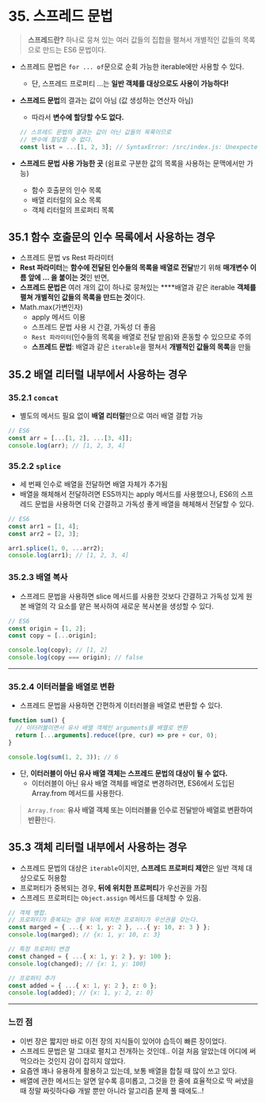 # 35. 스프레드 문법

> **스프레드란?** 하나로 뭉쳐 있는 여러 값들의 집합을 펼쳐서 개별적인 값들의 목록으로 만드는 ES6 문법이다.
> 
- 스프레드 문법은 `for ... of`문으로 순회 가능한 iterable에만 사용할 수 있다.
    - 단, 스프레드 프로퍼티 ...는 **일반 객체를 대상으로도 사용이 가능하다!**
- **스프레드 문법**의 결과는 값이 아님 (값 생성하는 연산자 아님)
    - 따라서 **변수에 할당할 수도 없다.**
    
    ```jsx
    // 스프레드 문법의 결과는 값이 아닌 값들의 목록이므로
    // 변수에 할당할 수 없다.
    const list = ...[1, 2, 3]; // SyntaxError: /src/index.js: Unexpected token..
    ```
    
- **스프레드 문법 사용 가능한 곳** (쉼표로 구분한 값의 목록을 사용하는 문맥에서만 가능)
    - 함수 호출문의 인수 목록
    - 배열 리터럴의 요소 목록
    - 객체 리터럴의 프로퍼티 목록

## 35.1 함수 호출문의 인수 목록에서 사용하는 경우

- 스프레드 문법 vs Rest 파라미터
- **Rest 파라미터**는 **함수에 전달된 인수들의 목록을 배열로 전달**받기 위해 **매개변수 이름 앞에 ... 을 붙이는 것**인 반면,
- **스프레드 문법은** 여러 개의 값이 하나로 뭉쳐있는 ****배열과 같은 iterable **객체를 펼쳐 개별적인 값들의 목록을 만드는 것**이다.
- Math.max(가변인자)
    - apply 메서드 이용
    - 스프레드 문법 사용 시 간결, 가독성 더 좋음
    - `Rest 파라미터`(인수들의 목록을 배열로 전달 받음)와 혼동할 수 있으므로 주의
    - **스프레드 문법**: 배열과 같은 `iterable`을 펼쳐서 **개별적인 값들의 목록**을 만듦

## 35.2 배열 리터럴 내부에서 사용하는 경우

### 35.2.1 `concat`

- 별도의 메서드 필요 없이 **배열 리터럴**만으로 여러 배열 결합 가능

```jsx
// ES6
const arr = [...[1, 2], ...[3, 4]];
console.log(arr); // [1, 2, 3, 4]
```

### 35.2.2 `splice`

- 세 번째 인수로 배열을 전달하면 배열 자체가 추가됨
- 배열을 해체해서 전달하려면 ES5까지는 apply 메서드를 사용했으나, ES6의 스프레드 문법을 사용하면 더욱 간결하고 가독성 좋게 배열을 해체해서 전달할 수 있다.

```jsx
// ES6
const arr1 = [1, 4];
const arr2 = [2, 3];

arr1.splice(1, 0, ...arr2);
console.log(arr1); // [1, 2, 3, 4]
```

### 35.2.3 배열 복사

- 스프레드 문법을 사용하면 slice 메서드를 사용한 것보다 간결하고 가독성 있게 원본 배열의 각 요소를 얕은 복사하여 새로운 복사본을 생성할 수 있다.

```jsx
// ES6
const origin = [1, 2];
const copy = [...origin];

console.log(copy); // [1, 2]
console.log(copy === origin); // false

```

---

### 35.2.4 이터러블을 배열로 변환

- 스프레드 문법을 사용하면 간편하게 이터러블을 배열로 변환할 수 있다.

```jsx
function sum() {
  // 이터러블이면서 유사 배열 객체인 arguments를 배열로 변환
  return [...arguments].reduce((pre, cur) => pre + cur, 0);
}

console.log(sum(1, 2, 3)); // 6

```

- 단, **이터러블이 아닌 유사 배열 객체는 스프레드 문법의 대상이 될 수 없다.**
    - 이터러블이 아닌 유사 배열 객체를 배열로 변경하려면, ES6에서 도입된 Array.from 메서드를 사용한다.

> `Array.from`: **유사 배열 객체 또는 이터러블을 인수로 전달받아 배열로 변환하여 반환**한다.
> 

## 35.3 객체 리터럴 내부에서 사용하는 경우

- 스프레드 문법의 대상은 `iterable`이지만, **스프레드 프로퍼티 제안**은 일반 객체 대상으로도 허용함
- 프로퍼티가 중복되는 경우, **뒤에 위치한 프로퍼티**가 우선권을 가짐
- 스프레드 프로퍼티는 `Object.assign` 메서드를 대체할 수 있음.

```jsx
// 객체 병합.
// 프로퍼티가 중복되는 경우 뒤에 위치한 프로퍼티가 우선권을 갖는다.
const marged = { ...{ x: 1, y: 2 }, ...{ y: 10, z: 3 } };
console.log(marged); // {x: 1, y: 10, z: 3}

// 특정 프로퍼티 변경
const changed = { ...{ x: 1, y: 2 }, y: 100 };
console.log(changed); // {x: 1, y: 100}

// 프로퍼티 추가
const added = { ...{ x: 1, y: 2 }, z: 0 };
console.log(added); // {x: 1, y: 2, z: 0}
```

---

### 느낀 점

- 이번 장은 짧지만 바로 이전 장의 지식들이 있어야 습득이 빠른 장이었다.
- 스프레드 문법은 말 그대로 펼치고 전개하는 것인데.. 이걸 처음 알았는데 어디에 써먹으라는 것인지 감이 잡히지 않았다.
- 요즘엔 꽤나 유용하게 활용하고 있는데, 보통 배열을 합칠 때 많이 쓰고 있다.
- 배열에 관한 메서드는 알면 알수록 흥미롭고, 그것을 한 줄에 효율적으로 딱 써냈을 때 정말 짜릿하다😆 개발 뿐만 아니라 알고리즘 문제 풀 때에도..!